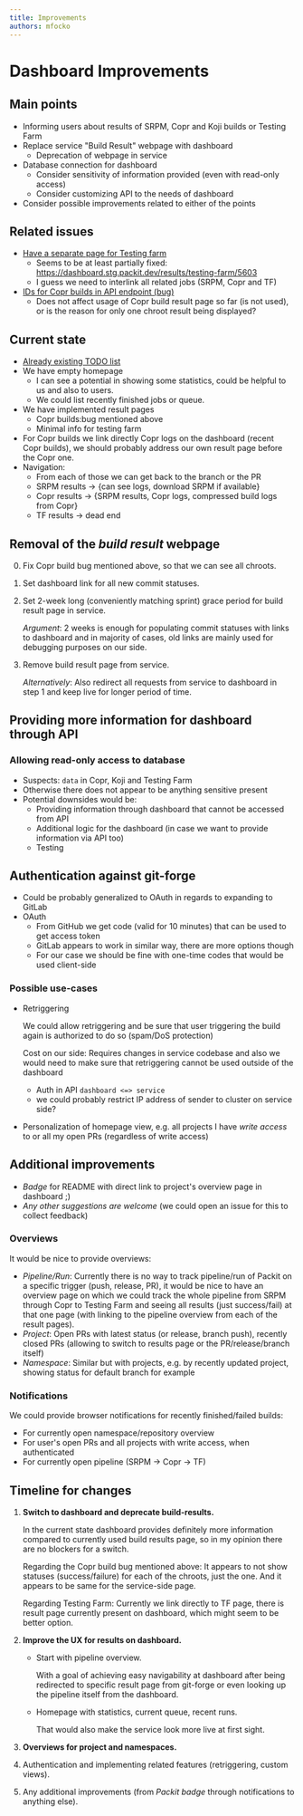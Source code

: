 ```yaml
---
title: Improvements
authors: mfocko
---
```


# Dashboard Improvements

## Main points

- Informing users about results of SRPM, Copr and Koji builds or Testing Farm
- Replace service "Build Result" webpage with dashboard
  - Deprecation of webpage in service
- Database connection for dashboard
  - Consider sensitivity of information provided (even with read-only access)
  - Consider customizing API to the needs of dashboard
- Consider possible improvements related to either of the points

## Related issues

- [Have a separate page for Testing farm](https://github.com/packit/packit-service/issues/506)
  - Seems to be at least partially fixed: https://dashboard.stg.packit.dev/results/testing-farm/5603
  - I guess we need to interlink all related jobs (SRPM, Copr and TF)
- [IDs for Copr builds in API endpoint (bug)](https://github.com/packit/packit-service/issues/982)
  - Does not affect usage of Copr build result page so far (is not used), or is the
    reason for only one chroot result being displayed?

## Current state

- [Already existing TODO list](https://github.com/packit/dashboard/blob/main/TODO.md)
- We have empty homepage
  - I can see a potential in showing some statistics, could be helpful to us
    and also to users.
  - We could list recently finished jobs or queue.
- We have implemented result pages
  - Copr builds:bug mentioned above
  - Minimal info for testing farm
- For Copr builds we link directly Copr logs on the dashboard (recent Copr builds),
  we should probably address our own result page before the Copr one.
- Navigation:
  - From each of those we can get back to the branch or the PR
  - SRPM results -> {can see logs, download SRPM if available}
  - Copr results -> {SRPM results, Copr logs, compressed build logs from Copr}
  - TF results -> dead end

## Removal of the _build result_ webpage

0. Fix Copr build bug mentioned above, so that we can see all chroots.
1. Set dashboard link for all new commit statuses.
2. Set 2-week long (conveniently matching sprint) grace period for build result
   page in service.

   _Argument_: 2 weeks is enough for populating commit statuses with links to dashboard
   and in majority of cases, old links are mainly used for debugging purposes on
   our side.

3. Remove build result page from service.

   _Alternatively_: Also redirect all requests from service to dashboard in step 1
   and keep live for longer period of time.

## Providing more information for dashboard through API

### Allowing read-only access to database

- Suspects: `data` in Copr, Koji and Testing Farm
- Otherwise there does not appear to be anything sensitive present
- Potential downsides would be:
  - Providing information through dashboard that cannot be accessed from API
  - Additional logic for the dashboard (in case we want to provide information via
    API too)
  - Testing

## Authentication against git-forge

- Could be probably generalized to OAuth in regards to expanding to GitLab
- OAuth
  - From GitHub we get code (valid for 10 minutes) that can be used to get access
    token
  - GitLab appears to work in similar way, there are more options though
  - For our case we should be fine with one-time codes that would be used client-side

### Possible use-cases

- Retriggering

  We could allow retriggering and be sure that user triggering the build again is
  authorized to do so (spam/DoS protection)

  Cost on our side:
  Requires changes in service codebase and also we would need to make sure that
  retriggering cannot be used outside of the dashboard

  - Auth in API `dashboard <=> service`
  - we could probably restrict IP address of sender to cluster on service side?

- Personalization of homepage view, e.g. all projects I have _write access_ to or
  all my open PRs (regardless of write access)

## Additional improvements

- _Badge_ for README with direct link to project's overview page in dashboard ;)
- _Any other suggestions are welcome_
  (we could open an issue for this to collect feedback)

### Overviews

It would be nice to provide overviews:

- _Pipeline/Run_: Currently there is no way to track pipeline/run of Packit on a
  specific trigger (push, release, PR), it would be nice to have an overview page
  on which we could track the whole pipeline from SRPM through Copr to Testing Farm
  and seeing all results (just success/fail) at that one page (with linking to the
  pipeline overview from each of the result pages).
- _Project_: Open PRs with latest status (or release, branch push), recently
  closed PRs (allowing to switch to results page or the PR/release/branch itself)
- _Namespace_: Similar but with projects, e.g. by recently updated project, showing
  status for default branch for example

### Notifications

We could provide browser notifications for recently finished/failed builds:

- For currently open namespace/repository overview
- For user's open PRs and all projects with write access, when authenticated
- For currently open pipeline (SRPM -> Copr -> TF)

## Timeline for changes

1. **Switch to dashboard and deprecate build-results.**

   In the current state dashboard provides definitely more information compared
   to currently used build results page, so in my opinion there are no blockers
   for a switch.

   Regarding the Copr build bug mentioned above: It appears to not show statuses
   (success/failure) for each of the chroots, just the one. And it appears to be
   same for the service-side page.

   Regarding Testing Farm: Currently we link directly to TF page, there is result
   page currently present on dashboard, which might seem to be better option.

2. **Improve the UX for results on dashboard.**

   - Start with pipeline overview.

     With a goal of achieving easy navigability at dashboard after being redirected
     to specific result page from git-forge or even looking up the pipeline itself
     from the dashboard.

   - Homepage with statistics, current queue, recent runs.

     That would also make the service look more live at first sight.

3. **Overviews for project and namespaces.**
4. Authentication and implementing related features (retriggering, custom views).
5. Any additional improvements (from _Packit badge_ through notifications to anything else).
